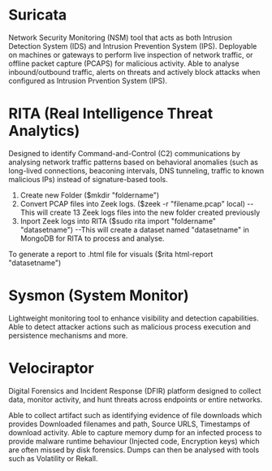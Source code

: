 # Suricata

Network Security Monitoring (NSM) tool that acts as both Intrusion Detection System (IDS) and Intrusion Prevention System (IPS).
Deployable on machines or gateways to perform live inspection of network traffic, or offline packet capture (PCAPS) for malicious activity.
Able to analyse inbound/outbound traffic, alerts on threats and actively block attacks when configured as Intrusion Prvention System (IPS).

# RITA (Real Intelligence Threat Analytics)

Designed to identify Command-and-Control (C2) communications by analysing network traffic patterns based on behavioral anomalies (such as long-lived connections, beaconing intervals, DNS tunneling, traffic to known malicious IPs) instead of signature-based tools.

1. Create new Folder ($mkdir "foldername")
2. Convert PCAP files into Zeek logs. ($zeek -r "filename.pcap" local)  --This will create 13 Zeek logs files into the new folder created previously
3. Inport Zeek logs into RITA ($sudo rita import "foldername" "datasetname")  --This will create a dataset named "datasetname" in MongoDB for RITA to process and analyse.

To generate a report to .html file for visuals
($rita html-report "datasetname")

# Sysmon (System Monitor)
Lightweight monitoring tool to enhance visibility and detection capabilities.
Able to detect attacker actions such as malicious process execution and persistence mechanisms and more.

# Velociraptor
Digital Forensics and Incident Response (DFIR) platform designed to collect data, monitor activity, and hunt threats across endpoints or entire networks.

Able to collect artifact such as identifying evidence of file downloads which provides Downloaded filenames and path, Source URLS, Timestamps of download activity.
Able to capture memory dump for an infected process to provide malware runtime behaviour (Injected code, Encryption keys) which are often missed by disk forensics. Dumps can then be analysed with tools such as Volatility or Rekall.
